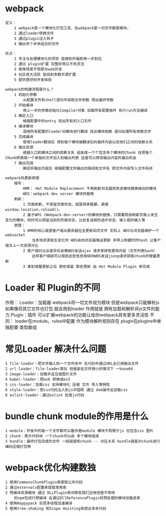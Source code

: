 <!--
 * @Author: Mr.xie
 * @Date: 2021-07-16 12:16:34
 * @LastEditTime: 2021-07-16 15:16:13
 * @LastEditors: Mr.xie
 * @Description: 
 * @FilePath: /homeWork/vue/webpack.md
 * 可以输入预定的版权声明、个性签名、空行等
-->

# webpack
    定义：
        1 webpack是一个模块化打包工具，在webpack里一切文件都是模块，
        2 通过loader转换文件
        3 通过plugin注入钩子
        4 输出多个木块组合的文件

    优点：
        1 专注与处理模块化的项目 能做到开箱即用一步到位
        2 通过 plugin扩展 完整好用又不失灵活
        3 使用场景不局限与web开发
        4 社区庞大活跃 能找到多数开源扩展
        5 提供更好的开发体验

    webpack的构建流程是什么？
        1 初始化参数 
            从配置文件和shell语句中读取合并参数 得出最终参数
        2 开始编译
            用上一步的参数初始化Compiler对象 加载所有配置插件 执行run方法编译
        3 确定入口
            根据配置中的entry 找出所有的入口文件
        4 编译模块
            调用所有配置的loader对模块进行翻译 找出模块依赖 递归处理所有依赖文件
        5 完成编译
            使用loader翻译后 得到每个模块被翻译后的最终内容以及他们之间的依赖关系
        6 输出资源
            根据入口和模块之间的依赖关系 组装成一个个包含多个模块的Chunk 在把每个CHunk转换成一个单独的文件加入到输出列表 这是可以修改输出内容的最后机会
        7 输出完成
            确定好输出内容后 根据配置文件输出的路径和文件名 把文件内容写入文件系统

    webpack热更新原理
        缩写：
            HMR： Hot Module Replacement 不用刷新浏览器而改变模块替换掉旧的模块
            WDS：webpack dev server 模块热替换        
        刷新：
            1 页面刷新，不保留页面状态，就是简单粗暴，直接window.location.reload()。
            2 基于WDS (Webpack-dev-server)的模块热替换，只需要局部刷新页面上发生变化的模块，同时可以保留当前的页面状态，比如复选框的选中状态、输入框的输入等
        原理：
            1 HMR的核心就是客户端从服务器拉去更新后的文件 实际上 WDS与浏览器维护一个websocket 
                当本地资源发生变化时 WDS会向浏览器推送更新 并带上构建时的hash 让客户端与上一次资源对比
            2 客户端对比出差异后会像WDS发送ajax 请求来获取更改内容（文件列表hash）
                这样客户端就可以借助这些信息继续向WDS发送jsonp请求获取chunk的增量更新
            3 拿到增量更新之后 那些保留 那些更新 由 Hot Module Plugin 来完成

# Loader 和 Plugin的不同
作用：
    Loader：加载器 webpack将一切文件视为模块 但是webpack只能解析js 如果像将其它文件也打包
        就会用到loader 作用就是 拥有加载和解析非js文件的能力
    Plugin：插件 可以扩展webpack的功能让给你webpack具有更多灵活性 
不同：
    loader在module。rules中配置 作为模块解析规则存在
    plugin在plugins中单独配置 类型数组

# 常见Loader 解决什么问题
    1 file-loader：把文件输入到一个文件夹中 在代码中通过URL去引用输出文件
    2 url-loader：file-loader类似 但是能在文件很小的情况下 一base64 
    3 image-loader：加载并且压缩图片文件
    4 babel-loader：把es6 转换成es5
    5 css-loader：加载css 支持模块化 压缩 文件 导入等特性
    6 style-loader：把css代码注入到js中国呢 通过 dom操作去加载css
    8 eslint-loader：通过eslint 检查js代码

# bundle chunk module的作用是什么
    1 module：开发中的每一个文件都可以看作是module 模块不局限于js 也包含css 图片
    2 chunk：表示代码块 一个chunk可以由 多个模块组成
    3 bundle：最终打包完成的文件 一般就是和chunk -- 对应关系 bundle就是对chunk进行编码压缩打包等

# webpack优化构建数独
    1 使用CommonsChunkPlugin来提取公共代码
    2 通过externals配置来提取常用库
    3 预编译资源模块 通过 DLLPlugin来对那些我们应用但是不修改
        的npm包进行预编译 在通过DllReferencePlugin将预处理的模块加载进来
    4 使用Happypack 实现多线程加速编译
    5 使用tree-shaking 和Scope Hoisting来提出多余代码
        